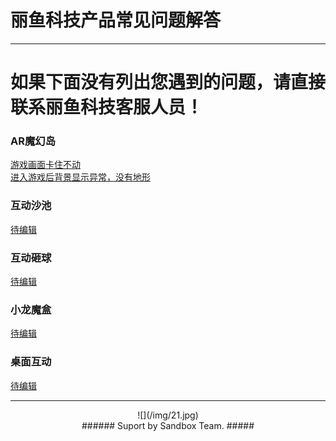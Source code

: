 # 丽鱼科技产品常见问题解答 #

----------

# 如果下面没有列出您遇到的问题，请直接联系丽鱼科技客服人员！ #

### AR魔幻岛 ###

[游戏画面卡住不动](MagicIsland-Kinect-1.html "游戏画面卡住不动")   
[进入游戏后背景显示异常，没有地形](MagicIsland-Kinect-2.html "进入游戏后背景显示异常，没有地形")

### 互动沙池 ###

[待编辑](待编辑 "待编辑")   

### 互动砸球 ###
[待编辑](待编辑 "待编辑")   

### 小龙魔盒 ###
[待编辑](待编辑 "待编辑") 

### 桌面互动 ###
[待编辑](待编辑 "待编辑")

---------------------------------

<center> ![](/img/21.jpg) </center>

<center> 
###### Suport by Sandbox Team. #####
</center>

